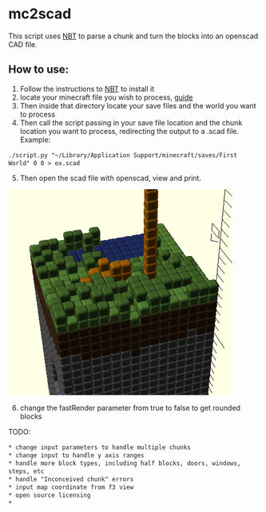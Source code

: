 # mc2scad
This script uses [NBT](https://github.com/twoolie/NBT) to parse a chunk and turn the blocks into an openscad CAD file.


## How to use:
  1. Follow the instructions to [NBT](https://github.com/twoolie/NBT) to install it
  2. locate your minecraft file you wish to process, [guide](https://help.mojang.com/customer/portal/articles/1480874-where-are-minecraft-files-stored-)
  3.  Then inside that directory locate your save files and the world you want to process
  4.  Then call the script passing in your save file location and the chunk location you want to process, redirecting the output to a .scad file.  Example:

    ./script.py "~/Library/Application Support/minecraft/saves/First World" 0 0 > ex.scad

  5.  Then open the scad file with openscad, view and print.

  ![sample image from openscad](https://github.com/t-foster/mc2scad/blob/master/ScreenShotSample.png)

  6.  change the fastRender parameter from true to false to get rounded blocks

  TODO:

    * change input parameters to handle multiple chunks 
    * change input to handle y axis ranges
    * handle more block types, including half blocks, doors, windows, steps, etc
    * handle "Inconceived chunk" errors
    * input map coordinate from f3 view
    * open source licensing
    * 